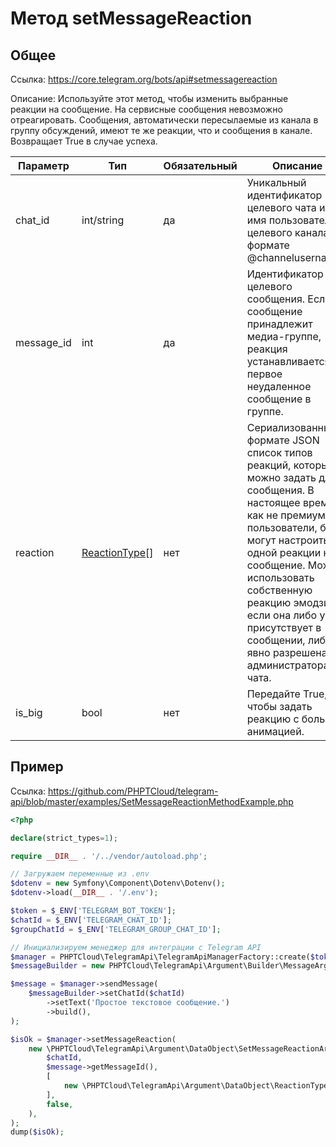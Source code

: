 # Метод setMessageReaction

## Общее

Ссылка: https://core.telegram.org/bots/api#setmessagereaction

Описание:
Используйте этот метод, чтобы изменить выбранные реакции на сообщение. На сервисные сообщения невозможно отреагировать. Сообщения, автоматически пересылаемые из канала в группу обсуждений, имеют те же реакции, что и сообщения в канале. Возвращает True в случае успеха.

| Параметр   | Тип                                                               | Обязательный | Описание                                                                                                                                                                                                                                                                                                                           |
|------------|-------------------------------------------------------------------|--------------|------------------------------------------------------------------------------------------------------------------------------------------------------------------------------------------------------------------------------------------------------------------------------------------------------------------------------------|
| chat_id    | int/string                                                        | да           | Уникальный идентификатор целевого чата или имя пользователя целевого канала (в формате @channelusername).                                                                                                                                                                                                                          |
| message_id | int                                                               | да           | Идентификатор целевого сообщения. Если сообщение принадлежит медиа-группе, реакция устанавливается на первое неудаленное сообщение в группе.                                                                                                                                                                                       |
| reaction   | [ReactionType](https://core.telegram.org/bots/api#reactiontype)[] | нет          | Сериализованный в формате JSON список типов реакций, которые можно задать для сообщения. В настоящее время, как не премиум-пользователи, боты могут настроить до одной реакции на сообщение. Можно использовать собственную реакцию эмодзи, если она либо уже присутствует в сообщении, либо явно разрешена администраторами чата. |
| is_big     | bool                                                              | нет          | Передайте True, чтобы задать реакцию с большой анимацией.                                                                                                                                                                                                                                                                          |


## Пример

Ссылка: https://github.com/PHPTCloud/telegram-api/blob/master/examples/SetMessageReactionMethodExample.php

```php
<?php

declare(strict_types=1);

require __DIR__ . '/../vendor/autoload.php';

// Загружаем переменные из .env
$dotenv = new Symfony\Component\Dotenv\Dotenv();
$dotenv->load(__DIR__ . '/.env');

$token = $_ENV['TELEGRAM_BOT_TOKEN'];
$chatId = $_ENV['TELEGRAM_CHAT_ID'];
$groupChatId = $_ENV['TELEGRAM_GROUP_CHAT_ID'];

// Инициализируем менеджер для интеграции с Telegram API
$manager = PHPTCloud\TelegramApi\TelegramApiManagerFactory::create($token);
$messageBuilder = new PHPTCloud\TelegramApi\Argument\Builder\MessageArgumentBuilder();

$message = $manager->sendMessage(
    $messageBuilder->setChatId($chatId)
        ->setText('Простое текстовое сообщение.')
        ->build(),
);

$isOk = $manager->setMessageReaction(
    new \PHPTCloud\TelegramApi\Argument\DataObject\SetMessageReactionArgument(
        $chatId,
        $message->getMessageId(),
        [
            new \PHPTCloud\TelegramApi\Argument\DataObject\ReactionTypeEmojiArgument('🔥'),
        ],
        false,
    ),
);
dump($isOk);
```
